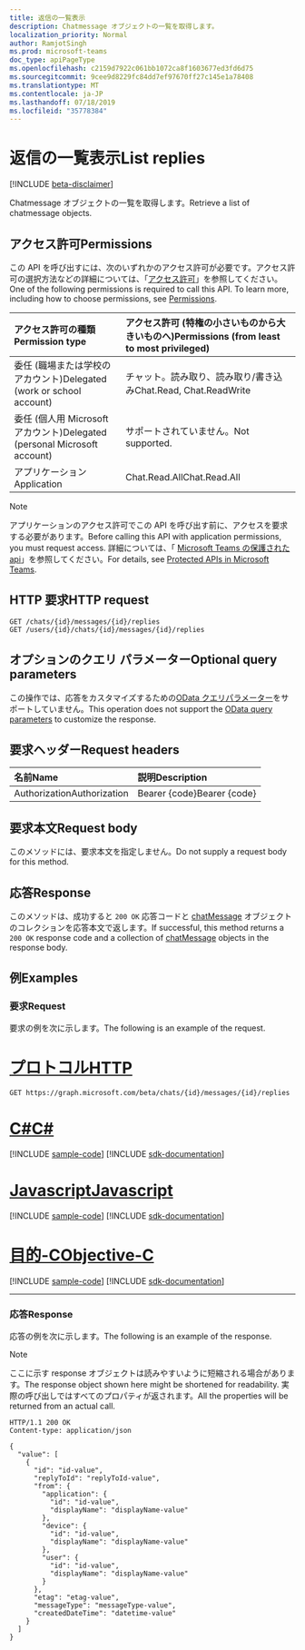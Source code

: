 ```yaml
---
title: 返信の一覧表示
description: Chatmessage オブジェクトの一覧を取得します。
localization_priority: Normal
author: RamjotSingh
ms.prod: microsoft-teams
doc_type: apiPageType
ms.openlocfilehash: c2159d7922c061bb1072ca8f1603677ed3fd6d75
ms.sourcegitcommit: 9cee9d8229fc84dd7ef97670ff27c145e1a78408
ms.translationtype: MT
ms.contentlocale: ja-JP
ms.lasthandoff: 07/18/2019
ms.locfileid: "35778384"
---
```

# <a name="list-replies"></a><span data-ttu-id="89602-103">返信の一覧表示</span><span class="sxs-lookup"><span data-stu-id="89602-103">List replies</span></span>

[!INCLUDE [beta-disclaimer](../../includes/beta-disclaimer.md)]

<span data-ttu-id="89602-104">Chatmessage オブジェクトの一覧を取得します。</span><span class="sxs-lookup"><span data-stu-id="89602-104">Retrieve a list of chatmessage objects.</span></span>

## <a name="permissions"></a><span data-ttu-id="89602-105">アクセス許可</span><span class="sxs-lookup"><span data-stu-id="89602-105">Permissions</span></span>

<span data-ttu-id="89602-p101">この API を呼び出すには、次のいずれかのアクセス許可が必要です。アクセス許可の選択方法などの詳細については、「[アクセス許可](/graph/permissions-reference)」を参照してください。</span><span class="sxs-lookup"><span data-stu-id="89602-p101">One of the following permissions is required to call this API. To learn more, including how to choose permissions, see [Permissions](/graph/permissions-reference).</span></span>

| <span data-ttu-id="89602-108">アクセス許可の種類</span><span class="sxs-lookup"><span data-stu-id="89602-108">Permission type</span></span>                        | <span data-ttu-id="89602-109">アクセス許可 (特権の小さいものから大きいものへ)</span><span class="sxs-lookup"><span data-stu-id="89602-109">Permissions (from least to most privileged)</span></span> |
|:---------------------------------------|:--------------------------------------------|
| <span data-ttu-id="89602-110">委任 (職場または学校のアカウント)</span><span class="sxs-lookup"><span data-stu-id="89602-110">Delegated (work or school account)</span></span>     | <span data-ttu-id="89602-111">チャット。読み取り、読み取り/書き込み</span><span class="sxs-lookup"><span data-stu-id="89602-111">Chat.Read, Chat.ReadWrite</span></span> |
| <span data-ttu-id="89602-112">委任 (個人用 Microsoft アカウント)</span><span class="sxs-lookup"><span data-stu-id="89602-112">Delegated (personal Microsoft account)</span></span> | <span data-ttu-id="89602-113">サポートされていません。</span><span class="sxs-lookup"><span data-stu-id="89602-113">Not supported.</span></span> |
| <span data-ttu-id="89602-114">アプリケーション</span><span class="sxs-lookup"><span data-stu-id="89602-114">Application</span></span>                            | <span data-ttu-id="89602-115">Chat.Read.All</span><span class="sxs-lookup"><span data-stu-id="89602-115">Chat.Read.All</span></span> |

> [!NOTE]
> <span data-ttu-id="89602-116">アプリケーションのアクセス許可でこの API を呼び出す前に、アクセスを要求する必要があります。</span><span class="sxs-lookup"><span data-stu-id="89602-116">Before calling this API with application permissions, you must request access.</span></span> <span data-ttu-id="89602-117">詳細については、「 [Microsoft Teams の保護された api](/graph/teams-protected-apis)」を参照してください。</span><span class="sxs-lookup"><span data-stu-id="89602-117">For details, see [Protected APIs in Microsoft Teams](/graph/teams-protected-apis).</span></span>

## <a name="http-request"></a><span data-ttu-id="89602-118">HTTP 要求</span><span class="sxs-lookup"><span data-stu-id="89602-118">HTTP request</span></span>

<!-- { "blockType": "ignored" } -->

```http
GET /chats/{id}/messages/{id}/replies
GET /users/{id}/chats/{id}/messages/{id}/replies
```

## <a name="optional-query-parameters"></a><span data-ttu-id="89602-119">オプションのクエリ パラメーター</span><span class="sxs-lookup"><span data-stu-id="89602-119">Optional query parameters</span></span>

<span data-ttu-id="89602-120">この操作では、応答をカスタマイズするための[OData クエリパラメーター](/graph/query-parameters)をサポートしていません。</span><span class="sxs-lookup"><span data-stu-id="89602-120">This operation does not support the [OData query parameters](/graph/query-parameters) to customize the response.</span></span>

## <a name="request-headers"></a><span data-ttu-id="89602-121">要求ヘッダー</span><span class="sxs-lookup"><span data-stu-id="89602-121">Request headers</span></span>

| <span data-ttu-id="89602-122">名前</span><span class="sxs-lookup"><span data-stu-id="89602-122">Name</span></span>      |<span data-ttu-id="89602-123">説明</span><span class="sxs-lookup"><span data-stu-id="89602-123">Description</span></span>|
|:----------|:----------|
| <span data-ttu-id="89602-124">Authorization</span><span class="sxs-lookup"><span data-stu-id="89602-124">Authorization</span></span> | <span data-ttu-id="89602-125">Bearer {code}</span><span class="sxs-lookup"><span data-stu-id="89602-125">Bearer {code}</span></span> |

## <a name="request-body"></a><span data-ttu-id="89602-126">要求本文</span><span class="sxs-lookup"><span data-stu-id="89602-126">Request body</span></span>

<span data-ttu-id="89602-127">このメソッドには、要求本文を指定しません。</span><span class="sxs-lookup"><span data-stu-id="89602-127">Do not supply a request body for this method.</span></span>

## <a name="response"></a><span data-ttu-id="89602-128">応答</span><span class="sxs-lookup"><span data-stu-id="89602-128">Response</span></span>

<span data-ttu-id="89602-129">このメソッドは、成功すると `200 OK` 応答コードと [chatMessage](../resources/chatmessage.md) オブジェクトのコレクションを応答本文で返します。</span><span class="sxs-lookup"><span data-stu-id="89602-129">If successful, this method returns a `200 OK` response code and a collection of [chatMessage](../resources/chatmessage.md) objects in the response body.</span></span>

## <a name="examples"></a><span data-ttu-id="89602-130">例</span><span class="sxs-lookup"><span data-stu-id="89602-130">Examples</span></span>

### <a name="request"></a><span data-ttu-id="89602-131">要求</span><span class="sxs-lookup"><span data-stu-id="89602-131">Request</span></span>

<span data-ttu-id="89602-132">要求の例を次に示します。</span><span class="sxs-lookup"><span data-stu-id="89602-132">The following is an example of the request.</span></span>

# <a name="httptabhttp"></a>[<span data-ttu-id="89602-133">プロトコル</span><span class="sxs-lookup"><span data-stu-id="89602-133">HTTP</span></span>](#tab/http)
<!-- {
  "blockType": "request",
  "name": "get_replies"
}-->

```http
GET https://graph.microsoft.com/beta/chats/{id}/messages/{id}/replies
```
# <a name="ctabcsharp"></a>[<span data-ttu-id="89602-134">C#</span><span class="sxs-lookup"><span data-stu-id="89602-134">C#</span></span>](#tab/csharp)
[!INCLUDE [sample-code](../includes/snippets/csharp/get-replies-csharp-snippets.md)]
[!INCLUDE [sdk-documentation](../includes/snippets/snippets-sdk-documentation-link.md)]

# <a name="javascripttabjavascript"></a>[<span data-ttu-id="89602-135">Javascript</span><span class="sxs-lookup"><span data-stu-id="89602-135">Javascript</span></span>](#tab/javascript)
[!INCLUDE [sample-code](../includes/snippets/javascript/get-replies-javascript-snippets.md)]
[!INCLUDE [sdk-documentation](../includes/snippets/snippets-sdk-documentation-link.md)]

# <a name="objective-ctabobjc"></a>[<span data-ttu-id="89602-136">目的-C</span><span class="sxs-lookup"><span data-stu-id="89602-136">Objective-C</span></span>](#tab/objc)
[!INCLUDE [sample-code](../includes/snippets/objc/get-replies-objc-snippets.md)]
[!INCLUDE [sdk-documentation](../includes/snippets/snippets-sdk-documentation-link.md)]

---


### <a name="response"></a><span data-ttu-id="89602-137">応答</span><span class="sxs-lookup"><span data-stu-id="89602-137">Response</span></span>

<span data-ttu-id="89602-138">応答の例を次に示します。</span><span class="sxs-lookup"><span data-stu-id="89602-138">The following is an example of the response.</span></span>

> [!NOTE]
> <span data-ttu-id="89602-139">ここに示す response オブジェクトは読みやすいように短縮される場合があります。</span><span class="sxs-lookup"><span data-stu-id="89602-139">The response object shown here might be shortened for readability.</span></span> <span data-ttu-id="89602-140">実際の呼び出しではすべてのプロパティが返されます。</span><span class="sxs-lookup"><span data-stu-id="89602-140">All the properties will be returned from an actual call.</span></span>

<!-- {
  "blockType": "response",
  "truncated": true,
  "@odata.type": "microsoft.graph.chatMessage",
  "isCollection": true
} -->

```http
HTTP/1.1 200 OK
Content-type: application/json

{
  "value": [
    {
      "id": "id-value",
      "replyToId": "replyToId-value",
      "from": {
        "application": {
          "id": "id-value",
          "displayName": "displayName-value"
        },
        "device": {
          "id": "id-value",
          "displayName": "displayName-value"
        },
        "user": {
          "id": "id-value",
          "displayName": "displayName-value"
        }
      },
      "etag": "etag-value",
      "messageType": "messageType-value",
      "createdDateTime": "datetime-value"
    }
  ]
}
```

<!-- uuid: 16cd6b66-4b1a-43a1-adaf-3a886856ed98
2019-02-04 14:57:30 UTC -->
<!-- {
  "type": "#page.annotation",
  "description": "List replies",
  "keywords": "",
  "section": "documentation",
  "tocPath": "",
  "suppressions": [
  ]
}-->
